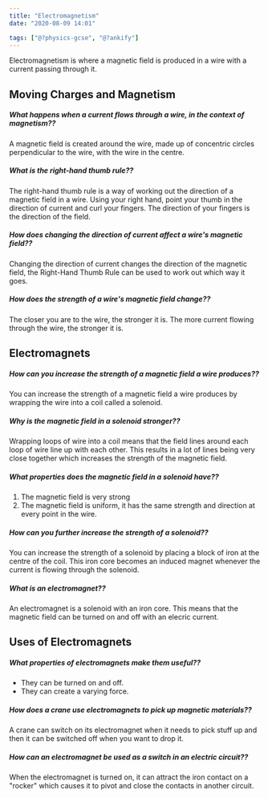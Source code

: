 ```yaml
---
title: "Electromagnetism"
date: "2020-08-09 14:01"

tags: ["@?physics-gcse", "@?ankify"]
---
```


Electromagnetism is where a magnetic field is produced in a wire with a current passing through it.

## Moving Charges and Magnetism
##### What happens when a current flows through a wire, in the context of magnetism??
A magnetic field is created around the wire, made up of concentric circles perpendicular to the wire, with the wire in the centre.

##### What is the right-hand thumb rule??
The right-hand thumb rule is a way of working out the direction of a magnetic field in a wire. Using your right hand, point your thumb in the direction of current and curl your fingers. The direction of your fingers is the direction of the field.

##### How does changing the direction of current affect a wire's magnetic field??
Changing the direction of current changes the direction of the magnetic field, the Right-Hand Thumb Rule can be used to work out which way it goes.

##### How does the strength of a wire's magnetic field change??
The closer you are to the wire, the stronger it is. The more current flowing through the wire, the stronger it is.

## Electromagnets
##### How can you increase the strength of a magnetic field a wire produces??
You can increase the strength of a magnetic field a wire produces by wrapping the wire into a coil called a solenoid.

##### Why is the magnetic field in a solenoid stronger??
Wrapping loops of wire into a coil means that the field lines around each loop of wire line up with each other. This results in a lot of lines being very close together which increases the strength of the magnetic field.

##### What properties does the magnetic field in a solenoid have??
1. The magnetic field is very strong
2. The magnetic field is uniform, it has the same strength and direction at every point in the wire.

##### How can you further increase the strength of a solenoid??
You can increase the strength of a solenoid by placing a block of iron at the centre of the coil. This iron core becomes an induced magnet whenever the current is flowing through the solenoid.

##### What is an electromagnet??
An electromagnet is a solenoid with an iron core. This means that the magnetic field can be turned on and off with an elecric current.

## Uses of Electromagnets
##### What properties of electromagnets make them useful??
* They can be turned on and off.
* They can create a varying force.

##### How does a crane use electromagnets to pick up magnetic materials??
A crane can switch on its electromagnet when it needs to pick stuff up and then it can be switched off when you want to drop it.

##### How can an electromagnet be used as a switch in an electric circuit??
When the electromagnet is turned on, it can attract the iron contact on a "rocker" which causes it to pivot and close the contacts in another circuit.
